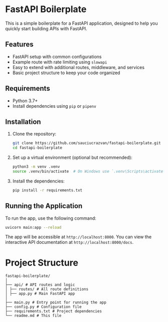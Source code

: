 # FastAPI Boilerplate

This is a simple boilerplate for a FastAPI application, designed to help you quickly start building APIs with FastAPI.

## Features

- FastAPI setup with common configurations
- Example route with rate limiting using `slowapi`
- Easy to extend with additional routes, middleware, and services
- Basic project structure to keep your code organized

## Requirements

- Python 3.7+
- Install dependencies using `pip` or `pipenv`

## Installation

1. Clone the repository:
   ```bash
   git clone https://github.com/sauciucrazvan/fastapi-boilerplate.git
   cd fastapi-boilerplate
   ```
2. Set up a virtual environment (optional but recommended):

   ```bash
   python3 -m venv .venv
   source .venv/bin/activate  # On Windows use `.venv\Scripts\activate`
   ```

3. Install the dependencies:

   ```bash
   pip install -r requirements.txt
   ```

## Running the Application

To run the app, use the following command:

```bash
uvicorn main:app --reload
```

The app will be accessible at `http://localhost:8000`. You can view the interactive API documentation at `http://localhost:8000/docs`.

# Project Structure

```
fastapi-boilerplate/
│
├── api/ # API routes and logic
│ ├── routes/ # All route definitions
│ ├── app.py # Main FastAPI app
│
├── main.py # Entry point for running the app
├── config.py # Configuration file
├── requirements.txt # Project dependencies
└── readme.md # This file
```
